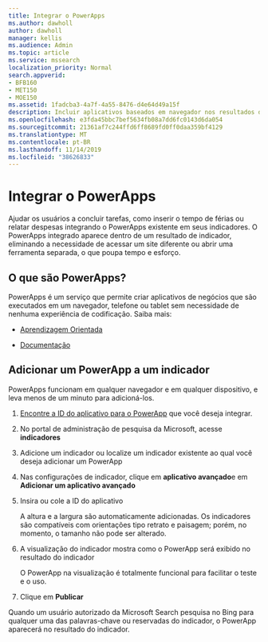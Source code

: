 ```yaml
---
title: Integrar o PowerApps
ms.author: dawholl
author: dawholl
manager: kellis
ms.audience: Admin
ms.topic: article
ms.service: mssearch
localization_priority: Normal
search.appverid:
- BFB160
- MET150
- MOE150
ms.assetid: 1fadcba3-4a7f-4a55-8476-d4e64d49a15f
description: Incluir aplicativos baseados em navegador nos resultados dos indicadores da pesquisa da Microsoft
ms.openlocfilehash: e3fda45bbc7bef5634fb08a7dd6fc0143d6da054
ms.sourcegitcommit: 21361af7c244ffd6ff8689fd0ff0daa359bf4129
ms.translationtype: MT
ms.contentlocale: pt-BR
ms.lasthandoff: 11/14/2019
ms.locfileid: "38626833"
---
```

# <a name="integrate-powerapps"></a>Integrar o PowerApps
   
Ajudar os usuários a concluir tarefas, como inserir o tempo de férias ou relatar despesas integrando o PowerApps existente em seus indicadores. O PowerApps integrado aparece dentro de um resultado de indicador, eliminando a necessidade de acessar um site diferente ou abrir uma ferramenta separada, o que poupa tempo e esforço.
  
## <a name="what-are-powerapps"></a>O que são PowerApps?

PowerApps é um serviço que permite criar aplicativos de negócios que são executados em um navegador, telefone ou tablet sem necessidade de nenhuma experiência de codificação. Saiba mais:
  
- [Aprendizagem Orientada](https://docs.microsoft.com/learn/browse/?products=powerapps)
    
- [Documentação](https://docs.microsoft.com/powerapps/)
    
## <a name="add-a-powerapp-to-a-bookmark"></a>Adicionar um PowerApp a um indicador

PowerApps funcionam em qualquer navegador e em qualquer dispositivo, e leva menos de um minuto para adicioná-los.
  
1. [Encontre a ID do aplicativo para o PowerApp](https://docs.microsoft.com/powerapps/maker/canvas-apps/get-sessionid#get-an-app-id) que você deseja integrar.
    
2. No portal de administração de pesquisa da Microsoft, acesse **indicadores**
    
3. Adicione um indicador ou localize um indicador existente ao qual você deseja adicionar um PowerApp
    
4. Nas configurações de indicador, clique em **aplicativo avançado**e em **Adicionar um aplicativo avançado**
    
5. Insira ou cole a ID do aplicativo
    
    A altura e a largura são automaticamente adicionadas. Os indicadores são compatíveis com orientações tipo retrato e paisagem; porém, no momento, o tamanho não pode ser alterado.
    
6. A visualização do indicador mostra como o PowerApp será exibido no resultado do indicador
    
    O PowerApp na visualização é totalmente funcional para facilitar o teste e o uso.
    
7. Clique em **Publicar**
    
Quando um usuário autorizado da Microsoft Search pesquisa no Bing para qualquer uma das palavras-chave ou reservadas do indicador, o PowerApp aparecerá no resultado do indicador.
